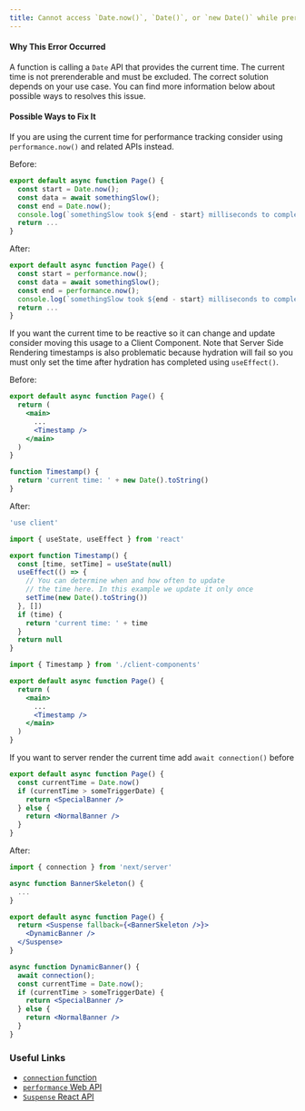 ```yaml
---
title: Cannot access `Date.now()`, `Date()`, or `new Date()` while prerendering
---
```


#### Why This Error Occurred

A function is calling a `Date` API that provides the current time. The current time is not prerenderable and must be excluded. The correct solution depends on your use case. You can find more information below about possible ways to resolves this issue.

#### Possible Ways to Fix It

If you are using the current time for performance tracking consider using `performance.now()` and related APIs instead.

Before:

```jsx filename="app/page.js"
export default async function Page() {
  const start = Date.now();
  const data = await somethingSlow();
  const end = Date.now();
  console.log(`somethingSlow took ${end - start} milliseconds to complete`)
  return ...
}
```

After:

```jsx filename="app/page.js"
export default async function Page() {
  const start = performance.now();
  const data = await somethingSlow();
  const end = performance.now();
  console.log(`somethingSlow took ${end - start} milliseconds to complete`)
  return ...
}
```

If you want the current time to be reactive so it can change and update consider moving this usage to a Client Component. Note that Server Side Rendering timestamps is also problematic because hydration will fail so you must only set the time after hydration has completed using `useEffect()`.

Before:

```jsx filename="app/page.js"
export default async function Page() {
  return (
    <main>
      ...
      <Timestamp />
    </main>
  )
}

function Timestamp() {
  return 'current time: ' + new Date().toString()
}
```

After:

```jsx filename="app/client-components.js"
'use client'

import { useState, useEffect } from 'react'

export function Timestamp() {
  const [time, setTime] = useState(null)
  useEffect(() => {
    // You can determine when and how often to update
    // the time here. In this example we update it only once
    setTime(new Date().toString())
  }, [])
  if (time) {
    return 'current time: ' + time
  }
  return null
}
```

```jsx filename="app/page.js"
import { Timestamp } from './client-components'

export default async function Page() {
  return (
    <main>
      ...
      <Timestamp />
    </main>
  )
}
```

If you want to server render the current time add `await connection()` before

```jsx filename="app/page.js"
export default async function Page() {
  const currentTime = Date.now()
  if (currentTime > someTriggerDate) {
    return <SpecialBanner />
  } else {
    return <NormalBanner />
  }
}
```

After:

```jsx filename="app/page.js"
import { connection } from 'next/server'

async function BannerSkeleton() {
  ...
}

export default async function Page() {
  return <Suspense fallback={<BannerSkeleton />}>
    <DynamicBanner />
  </Suspense>
}

async function DynamicBanner() {
  await connection();
  const currentTime = Date.now();
  if (currentTime > someTriggerDate) {
    return <SpecialBanner />
  } else {
    return <NormalBanner />
  }
}
```

### Useful Links

- [`connection` function](https://nextjs.org/docs/app/api-reference/functions/connection)
- [`performance` Web API](https://developer.mozilla.org/en-US/docs/Web/API/Performance)
- [`Suspense` React API](https://react.dev/reference/react/Suspense)
